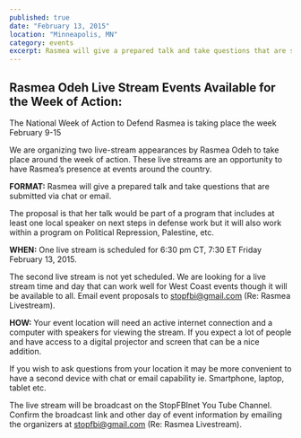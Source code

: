 ```yaml
---
published: true
date: "February 13, 2015"
location: "Minneapolis, MN"
category: events
excerpt: Rasmea will give a prepared talk and take questions that are submitted via chat or email.
---
```


## Rasmea Odeh Live Stream Events Available for the Week of Action:

The National Week of Action to Defend Rasmea is taking place the week February 9-15

We are organizing two live-stream appearances by Rasmea Odeh to take place around the week of action. These live streams are an opportunity to have Rasmea’s presence at events around the country. 

**FORMAT:**
Rasmea will give a prepared talk and take questions that are submitted via chat or email.  

The proposal is that her talk would be part of a program that includes at least one local speaker on next steps in defense work but it will also work within a program on Political Repression, Palestine, etc.  

**WHEN:**
One live stream is scheduled for 6:30 pm CT, 7:30 ET Friday February 13, 2015.

The second live stream is not yet scheduled.  We are looking for a live stream time and day that can work well for West Coast events though it will be available to all. Email event proposals to [stopfbi@gmail.com](mailto:stopfbi@gmail.com) (Re: Rasmea Livestream).

**HOW:**
Your event location will need an active internet connection and a computer with speakers for viewing the stream. If you expect a lot of people and have access to a digital projector and screen that can be a nice addition. 

If you wish to ask questions from your location it may be more convenient to have a second device with chat or email capability ie. Smartphone, laptop, tablet etc.

The live stream will be broadcast on the StopFBInet You Tube Channel. Confirm the broadcast link and other day of event information by emailing the organizers at [stopfbi@gmail.com](mailto:stopfbi@gmail.com) (Re: Rasmea Livestream).